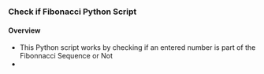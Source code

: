 ### Check if Fibonacci Python Script
#### Overview
- This Python script works by checking if an entered number is part of the Fibonnacci Sequence or Not
- 
